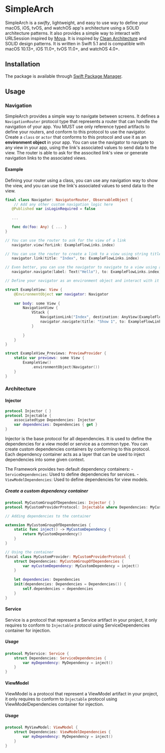 # SimpleArch

SimpleArch is a *swifty*, lightweight, and easy to use way to define your macOS, iOS, tvOS, and watchOS app's architecture using a SOLID architecture patterns. It also provides a simple way to interact with URLSession inspired by [Moya](https://github.com/Moya/Moya). It is inspired by [Clean Architecture](https://blog.cleancoder.com/uncle-bob/2012/08/13/the-clean-architecture.html) and SOLID design patterns. It is written in Swift 5.1 and is compatible with macOS 10.13+, iOS 11.0+, tvOS 11.0+, and watchOS 4.0+.

## Installation
The package is available through [Swift Package Manager](https://swift.org/package-manager/).


## Usage
### Navigation
SimpleArch provides a simple way to navigate between screens. It defines a `NavigationRouter` protocol type that represents a router that can handle the navigation of your app. You MUST use only reference typed artifacts to define your routers, and conform to this protocol to use the navigator. Create a `class` or `actor` that conforms to this protocol and use it as an __environment object__ in your app. You can use the navigator to navigate to any view in your app, using the link's associated values to send data to the view. The router is able to ask for the associted link's view or generate navigation links to the associated views.

#### Example
 Defining your router using a class, you can use any navigation way to show the view, and you can use the link's associated values to send data to the view.
    
 ```swift
 final class Navigator: NavigatorRouter, ObservableObject {
     // Add any other custom navigation logic here
    @Published var isLoginRequired = false
    
    ...
 
    func do(foo: Any) { ... }
 }
 
 // You can use the router to ask for the view of a link
    navigator.view(forLink: ExampleFlowLinks.index)

 // You can use the router to create a link to a view using string title
    navigator.link(title: "Index", to: ExampleFlowLinks.index)
 
 // Even better, you can use the navigator to navigate to a view using a view.
    navigator.navigate(label: Text("Hello"), to: ExampleFlowLinks.index)
 
 // Define your navigator as an environment object and interact with it in your views
 
 struct ExampleView: View {
     @EnvironmentObject var navigator: Navigator
     
     var body: some View {
         NavigationView {
             VStack {
                 NavigationLink("Index", destination: AnyView(ExampleFlowLinks.index.view))
                 navigator.navigate(title: "Show 1", to: ExampleFlowLinks.show(1))
             }
             
         }
     }
 }

 struct ExampleView_Previews: PreviewProvider {
     static var previews: some View {
         ExampleView()
             .environmentObject(Navigator())
     }
 }
 ```
### Architecture
#### Injector
```swift
protocol Injector { }
protocol Injectable {
    associatedtype Dependencies: Injector
    var dependencies: Dependencies { get }
}
```

Injector is the base protocol for all dependencies. It is used to define the dependencies for a view model or service as a common type. You can create custom dependencies containers by conforming to this protocol. Each dependency container acts as a layer that can be used to inject dependencies into some given context.

The Framework provides two default dependency containers:
    - `ServiceDependencies`: Used to define dependencies for services.
    - `ViewModelDependencies`: Used to define dependencies for view models.
 
##### Create a custom dependency container
```swift
protocol MyCustomGroupOfDependencies: Injector { }
protocol MyCustomProviderProtocol: Injectable where Dependencies: MyCustomGroupOfDependencies { }

// Adding dependencies to the container

extension MyCustomGroupOfDependencies {
    static func inject() -> MyCustomDependency {
        return MyCustomDependency()
    }
}

// Using the container
fincal class MyCustomProvider: MyCustomProviderProtocol {
    struct Dependencies: MyCustomGroupOfDependencies {
        var myCustomDependency: MyCustomDependency = inject()
    }
    
    let dependencies: Dependencies
    init(dependencies: Dependencies = Dependencies()) {
        self.dependencies = dependencies
    }
}

```
#### Service
Service is a protocol that represent a Service artifact in your project, it only requires to conform to `Injectable` protocol using ServiceDependencies container for injection.
     
##### Usage
```swift
protocol MyService: Service {
    struct Dependencies: ServiceDependencies {
        var myDependency: MyDependency = inject()
    }
}
```

#### ViewModel
ViewModel is a protocol that represent a ViewModel artifact in your project, it only requires to conform to `Injectable` protocol using ViewModelDependencies container for injection.

##### Usage
```swift
protocol MyViewModel: ViewModel {
    struct Dependencies: ViewModelDependencies {
        var myDependency: MyDependency = inject()
    }
}
```
